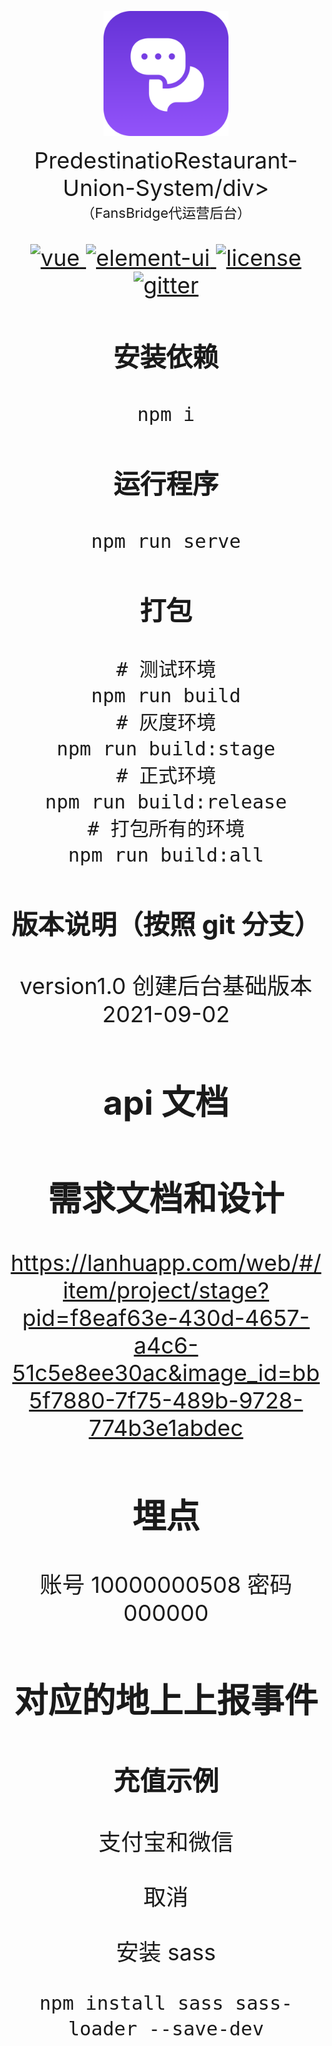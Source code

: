 <p align="center" style="width:100%; text-align:center;">
  <img width="200" height="200" src="src/assets/FansBridge.png" />
  <div style="width:100%; text-align:center;font-size: 36px;">PredestinatioRestaurant-Union-System/div>
  <div style="width:100%; text-align:center;font-size: 22px;">（FansBridge代运营后台）</div>
</p>
<p align="center">
  <a href="https://github.com/vuejs/vue">
    <img src="https://img.shields.io/badge/vue-2.6.10-brightgreen.svg" alt="vue">
  </a>
  <a href="https://github.com/ElemeFE/element">
    <img src="https://img.shields.io/badge/element--ui-2.11.0-brightgreen.svg" alt="element-ui">
  </a>
  <a href="http://gitlab.timing360.net/HEarTache/Timing-Admin-Template/blob/master/LICENSE">
    <img src="https://img.shields.io/github/license/mashape/apistatus.svg" alt="license">
  </a>
  <a href="http://gitlab.timing360.net/HEarTache/Timing-Admin-Template">
    <img src="https://badges.gitter.im/Join%20Chat.svg" alt="gitter">
  </a>
</p>

### 安装依赖

```
npm i
```

### 运行程序

```
npm run serve
```

### 打包

```
# 测试环境
npm run build
# 灰度环境
npm run build:stage
# 正式环境
npm run build:release
# 打包所有的环境
npm run build:all
```

### 版本说明（按照 git 分支）

version1.0 创建后台基础版本 2021-09-02

## api 文档

<!-- showdoc 地址：http://showdoc.timing360.net:4999/web/#/3?page_id=534 -->

## 需求文档和设计

https://lanhuapp.com/web/#/item/project/stage?pid=f8eaf63e-430d-4657-a4c6-51c5e8ee30ac&image_id=bb5f7880-7f75-489b-9728-774b3e1abdec

## 埋点

<!-- 文档地址: https://www.thinkingdata.cn/manual.html -->

<!-- 后台地址：http://data.timing360.com:8993/login.html#/tga/event -->

账号 10000000508
密码 000000

## 对应的地上上报事件

<!-- ![](https://gitee.com/artiely/Figure-bed/raw/master/image/20200525115255.png) -->

### 充值示例

支付宝和微信

<!-- ![](https://gitee.com/artiely/Figure-bed/raw/master/image/20200525115435.png) -->

取消

<!-- ![](https://gitee.com/artiely/Figure-bed/raw/master/image/20200525115517.png) -->

安装 sass

```
npm install sass sass-loader --save-dev
```
